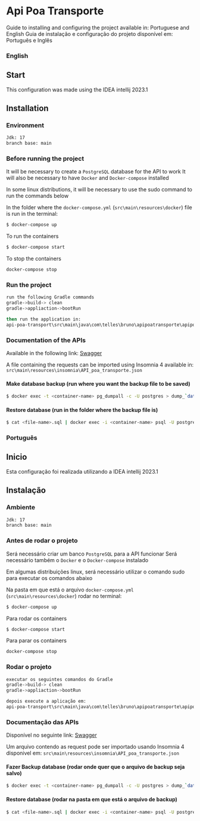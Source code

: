 # Api Poa Transporte

Guide to installing and configuring the project available in: Portuguese and English
Guia de instalação e configuração do projeto disponível em: Português e Inglês

### English

## Start

This configuration was made using the IDEA intellij 2023.1

## Installation

### Environment

```bash
Jdk: 17
branch base: main
```

### Before running the project

It will be necessary to create a `PostgreSQL` database for the API to work
It will also be necessary to have `Docker` and `Docker-compose` installed

In some linux distributions, it will be necessary to use the sudo command to run the commands below

In the folder where the `docker-compose.yml` (`src\main\resources\docker`) file is run in the terminal:
```bash
$ docker-compose up
```
To run the containers

```bash
$ docker-compose start
```

To stop the containers

```bash
docker-compose stop
```

### Run the project

```bash
run the following Gradle commands
gradle->build-> clean
gradle->appliaction->bootRun

then run the application in:
api-poa-transport\src\main\java\com\telles\bruno\apipoatransporte\apipoatransport\ApiPoaTransporteApplication.java
```
### Documentation of the APIs
Available in the following link: [Swagger](http://localhost:8080/swagger-ui.html)

A file containing the requests can be imported using Insomnia 4 available in:
`src\main\resources\insomnia\API_poa_transporte.json`

#### Make database backup (run where you want the backup file to be saved)
```bash
$ docker exec -t <container-name> pg_dumpall -c -U postgres > dump_`date +%d-%m-%Y"_"%H_%M_%S`.sql
```

#### Restore database (run in the folder where the backup file is)
```bash
$ cat <file-name>.sql | docker exec -i <container-name> psql -U postgres
```


### Português

## Inicio

Esta configuração foi realizada utilizando a IDEA intellij 2023.1

## Instalação

### Ambiente

```bash
Jdk: 17
branch base: main
```

### Antes de rodar o projeto

Será necessário criar um banco `PostgreSQL` para a API funcionar
Será necessário também o `Docker` e o `Docker-compose` instalado

Em algumas distribuições linux, será necessário utilizar o comando sudo para executar os comandos abaixo

Na pasta em que está o arquivo `docker-compose.yml` (`src\main\resources\docker`) rodar no terminal:
```bash
$ docker-compose up
```
Para rodar os containers

```bash
$ docker-compose start
```

Para parar os containers

```bash
docker-compose stop
```

### Rodar o projeto

```bash
executar os seguintes comandos do Gradle
gradle->build-> clean
gradle->appliaction->bootRun

depois execute a aplicação em:
api-poa-transport\src\main\java\com\telles\bruno\apipoatransporte\apipoatransport\ApiPoaTransporteApplication.java
```
### Documentação das APIs
Disponível no seguinte link: [Swagger](http://localhost:8080/swagger-ui.html)

Um arquivo contendo as request pode ser importado usando Insomnia 4 disponivel em:
`src\main\resources\insomnia\API_poa_transporte.json`

#### Fazer Backup database (rodar onde quer que o arquivo de backup seja salvo)
```bash
$ docker exec -t <container-name> pg_dumpall -c -U postgres > dump_`date +%d-%m-%Y"_"%H_%M_%S`.sql
```

#### Restore database (rodar na pasta em que está o arquivo de backup)
```bash
$ cat <file-name>.sql | docker exec -i <container-name> psql -U postgres
```